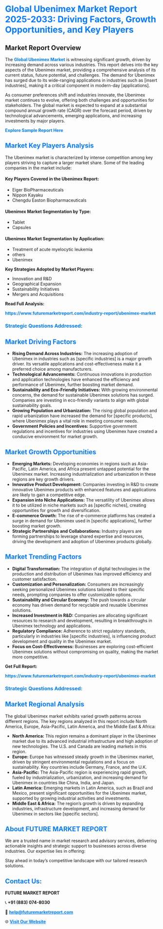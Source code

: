 <h1 style="color: #007BFF;">Global Ubenimex Market Report 2025-2033: Driving Factors, Growth Opportunities, and Key Players</h1>

<section id="overview">
<h2>Market Report Overview</h2>
<p>The <a href="https://www.futuremarketreport.com/industry-report/ubenimex-market" style="color: #007BFF; text-decoration: none;"><strong>Global Ubenimex Market</strong></a> is witnessing significant growth, driven by increasing demand across various industries. This report delves into the key aspects of the Ubenimex market, providing a comprehensive analysis of its current status, future potential, and challenges. The demand for Ubenimex has surged due to its wide-ranging applications in industries such as [insert industries], making it a critical component in modern-day [applications].</p>
<p>As consumer preferences shift and industries innovate, the Ubenimex market continues to evolve, offering both challenges and opportunities for stakeholders. The global market is expected to expand at a substantial compound annual growth rate (CAGR) over the forecast period, driven by technological advancements, emerging applications, and increasing investments by major players.</p>
</section>

<section id="overview">
<p><a href="https://www.futuremarketreport.com/request-sample/reportId=125563" style="color: #007BFF; text-decoration: none;"><strong>Explore Sample Report Here</strong></a></p>
</section>

<section id="key-players">
<h2 style="color: #007BFF;">Market Key Players Analysis</h2>
<p>The Ubenimex market is characterized by intense competition among key players striving to capture a larger market share. Some of the leading companies in the market include:</p>
<h4>Key Players Covered in the Ubenimex Report:</h4>
<ul><li>Eiger BioPharmaceuticals</li><li>Nippon Kayaku</li><li>Chengdu Easton Biopharmaceuticals</li></ul>
<h4>Ubenimex Market Segmentation by Type:</h4>
<ul><li>Tablet</li><li>Capsules</li></ul>

<h4>Ubenimex Market Segmentation by Application:</h4>
<ul><li>Treatment of acute myelocytic leukemia</li><li>others</li><li>Ubenimex</li></ul>
<p><strong>Key Strategies Adopted by Market Players:</strong></p>
<ul>
<li>Innovation and R&D</li>
<li>Geographical Expansion</li>
<li>Sustainability Initiatives</li>
<li>Mergers and Acquisitions</li>
</ul>
</section>

<section>
<p><strong>Read Full Analysis: </strong></p><a href="https://www.futuremarketreport.com/industry-report/ubenimex-market" style="color: #007BFF; text-decoration: none;"><strong>https://www.futuremarketreport.com/industry-report/ubenimex-market</strong></a>
<h3 style="color: #007BFF;">Strategic Questions Addressed:</h3>
</section>

<section id="driving-factors">
<h2 style="color: #007BFF;">Market Driving Factors</h2>
<ul>
<li><strong>Rising Demand Across Industries:</strong> The increasing adoption of Ubenimex in industries such as [specific industries] is a major growth driver. Its versatile applications and cost-effectiveness make it a preferred choice among manufacturers.</li>
<li><strong>Technological Advancements:</strong> Continuous innovations in production and application technologies have enhanced the efficiency and performance of Ubenimex, further boosting market demand.</li>
<li><strong>Sustainability and Eco-Friendly Initiatives:</strong> With growing environmental concerns, the demand for sustainable Ubenimex solutions has surged. Companies are investing in eco-friendly variants to align with global sustainability goals.</li>
<li><strong>Growing Population and Urbanization:</strong> The rising global population and rapid urbanization have increased the demand for [specific products], where Ubenimex plays a vital role in meeting consumer needs.</li>
<li><strong>Government Policies and Incentives:</strong> Supportive government regulations and incentives for industries using Ubenimex have created a conducive environment for market growth.</li>
</ul>
</section>

<section id="growth-opportunities">
<h2 style="color: #007BFF;">Market Growth Opportunities</h2>
<ul>
<li><strong>Emerging Markets:</strong> Developing economies in regions such as Asia-Pacific, Latin America, and Africa present untapped potential for the Ubenimex market. Increasing industrialization and urbanization in these regions are key growth drivers.</li>
<li><strong>Innovative Product Development:</strong> Companies investing in R&D to create innovative Ubenimex products with enhanced features and applications are likely to gain a competitive edge.</li>
<li><strong>Expansion into Niche Applications:</strong> The versatility of Ubenimex allows it to be utilized in niche markets such as [specific niches], creating opportunities for growth and diversification.</li>
<li><strong>E-commerce Growth:</strong> The rise of e-commerce platforms has created a surge in demand for Ubenimex used in [specific applications], further boosting market growth.</li>
<li><strong>Strategic Partnerships and Collaborations:</strong> Industry players are forming partnerships to leverage shared expertise and resources, driving the development and adoption of Ubenimex products globally.</li>
</ul>
</section>

<section id="trending-factors">
<h2 style="color: #007BFF;">Market Trending Factors</h2>
<ul>
<li><strong>Digital Transformation:</strong> The integration of digital technologies in the production and distribution of Ubenimex has improved efficiency and customer satisfaction.</li>
<li><strong>Customization and Personalization:</strong> Consumers are increasingly seeking personalized Ubenimex solutions tailored to their specific needs, prompting companies to offer customizable options.</li>
<li><strong>Sustainability and Circular Economy:</strong> The push towards a circular economy has driven demand for recyclable and reusable Ubenimex solutions.</li>
<li><strong>Increased Investment in R&D:</strong> Companies are allocating significant resources to research and development, resulting in breakthroughs in Ubenimex technology and applications.</li>
<li><strong>Regulatory Compliance:</strong> Adherence to strict regulatory standards, particularly in industries like [specific industries], is influencing product development and quality in the Ubenimex market.</li>
<li><strong>Focus on Cost-Effectiveness:</strong> Businesses are exploring cost-efficient Ubenimex solutions without compromising on quality, making the market more competitive.</li>
</ul>
</section>

<section>
<p><strong>Get Full Report: </strong></p><a href="https://www.futuremarketreport.com/industry-report/ubenimex-market" style="color: #007BFF; text-decoration: none;"><strong>https://www.futuremarketreport.com/industry-report/ubenimex-market</strong></a>
<h3 style="color: #007BFF;">Strategic Questions Addressed:</h3>
</section>


<section id="regional-analysis">
<h2 style="color: #007BFF;">Market Regional Analysis</h2>
<p>The global Ubenimex market exhibits varied growth patterns across different regions. The key regions analyzed in this report include North America, Europe, Asia-Pacific, Latin America, and the Middle East & Africa:</p>
<ul>
<li><strong>North America:</strong> This region remains a dominant player in the Ubenimex market due to its advanced industrial infrastructure and high adoption of new technologies. The U.S. and Canada are leading markets in this region.</li>
<li><strong>Europe:</strong> Europe has witnessed steady growth in the Ubenimex market, driven by stringent environmental regulations and a focus on sustainability. Key countries include Germany, France, and the U.K.</li>
<li><strong>Asia-Pacific:</strong> The Asia-Pacific region is experiencing rapid growth, fueled by industrialization, urbanization, and increasing demand for Ubenimex in countries like China, India, and Japan.</li>
<li><strong>Latin America:</strong> Emerging markets in Latin America, such as Brazil and Mexico, present significant opportunities for the Ubenimex market, supported by growing industrial activities and investments.</li>
<li><strong>Middle East & Africa:</strong> The region’s growth is driven by expanding industries, infrastructure development, and increasing demand for Ubenimex in sectors like [specific sectors].</li>
</ul>
</section>

<footer>
<h2 style="color: #007BFF;">About FUTURE MARKET REPORT</h2>
<p>We are a trusted name in market research and advisory services, delivering actionable insights and strategic support to businesses across diverse industries. Our expertise lies in offering:</p>

<p>Stay ahead in today’s competitive landscape with our tailored research solutions.</p>

<h2 style="color: #007BFF;">Contact Us:</h2>
<p><strong>FUTURE MARKET REPORT</strong></p>
<p>📞 <strong>+91 (883) 074-8030</strong></p>
<p>📧 <strong><a href="mailto:help@futuremarketreport.com" style="color: #007BFF;">help@futuremarketreport.com</a></strong></p>
<p>🌐 <strong><a href="https://www.futuremarketreport.com/" style="color: #007BFF;">Visit Our Website</a></strong></p>
</footer>